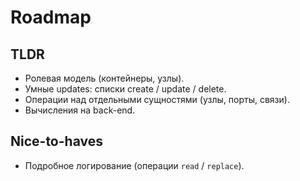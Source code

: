 # Roadmap

## TLDR

- Ролевая модель (контейнеры, узлы).
- Умные updates: списки create / update / delete.
- Операции над отдельными сущностями (узлы, порты, связи).
- Вычисления на back-end.

## Nice-to-haves

- Подробное логирование (операции `read` / `replace`).
